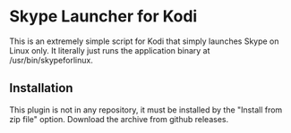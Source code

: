 Skype Launcher for Kodi
=======================

This is an extremely simple script for Kodi that simply launches Skype on Linux only. It literally just runs the application binary at /usr/bin/skypeforlinux.

Installation
------------
This plugin is not in any repository, it must be installed by the "Install from zip file" option. Download the archive from github releases.

